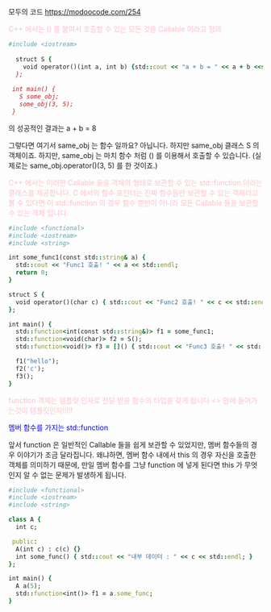 

모두의 코드 <https://modoocode.com/254>

<span style = "color:pink"> C++ 에서는 () 를 붙여서 호출할 수 있는 모든 것을 Callable 이라고 정의 </span>

```ruby
#include <iostream>
  
  struct S {
    void operator()(int a, int b) {std::cout << "a + b = " << a + b <<std::endl; }
  };
  
 int main() {
   S some_obj;
   some_obj(3, 5);
 }
```
  
 의 성공적인 결과는
  a + b = 8 
  
  그렇다면 여기서 same_obj 는 함수 일까요? 아닙니다. 하지만 same_obj 클래스 S 의 객체이죠. 
  하지만, same_obj 는 마치 함수 처럼 () 를 이용해서 호출할 수 있습니다.
  (실제로는 same_obj.operator()(3, 5) 를 한 것이죠.)

<span style = "color:pink"> C++ 에서는 이러한 Callable 들을 객체의 형태로 보관할 수 있는 std::function 이라는 클래스를 제공합니다. C 에서의 함수 포인터는 진짜 함수들만 보관할 수 있는 객체라고 볼 수 있다면 이 std::function 의 경우 함수 뿐만이 아니라 모든 Callable 들을 보관할 수 있는 객체 입니다. </span>

```ruby
#include <functional>
#include <iostream>
#include <string>

int some_func1(const std::string& a) {
  std::cout << "Func1 호출! " << a << std::endl;
  return 0;
}

struct S {
  void operator()(char c) { std::cout << "Func2 호출! " << c << std::endl; }
};

int main() {
  std::function<int(const std::string&)> f1 = some_func1;
  std::function<void(char)> f2 = S();
  std::function<void()> f3 = []() { std::cout << "Func3 호출! " << std::endl; };

  f1("hello");
  f2('c');
  f3();
}
```


<span style = "color:pink"> 
  function 객체는 템플릿 인자로 전달 받을 함수의 타입을 갖게 됩니다
  <> 안에 들어가는것이 템플릿인자!!!!!
  
  </span>

<span style = "color:blue"> 멤버 함수를 가지는 std::function </span>
    
앞서 function 은 일반적인 Callable 들을 쉽게 보관할 수 있었지만, 멤버 함수들의 경우 이야기가 조금 달라집니다. 왜냐하면, 멤버 함수 내에서 this 의 경우 자신을 호출한 객체를 의미하기 때문에, 만일 멤버 함수를 그냥 function 에 넣게 된다면 this 가 무엇인지 알 수 없는 문제가 발생하게 됩니다.

```ruby
#include <functional>
#include <iostream>
#include <string>

class A {
  int c;

 public:
  A(int c) : c(c) {}
  int some_func() { std::cout << "내부 데이터 : " << c << std::endl; }
};

int main() {
  A a(5);
  std::function<int()> f1 = a.some_func;
}
```
    
    
